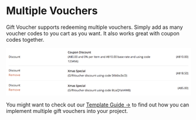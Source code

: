 # Multiple Vouchers

Gift Voucher supports redeeming multiple vouchers. Simply add as many voucher codes to you cart as you want. It also works great with coupon codes together.

![Multiple Vouchers](/docs/screenshots/multiple-vouchers.png)

You might want to check out our [Template Guide →](docs:template-guides/redeeming-voucher-codes) to find out how you can implement multiple gift vouchers into your project.